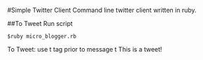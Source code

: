 #Simple Twitter Client
Command line twitter client written in ruby.

##To Tweet
Run script

    $ruby micro_blogger.rb
    
To Tweet: use t tag prior to message
    t This is a tweet!
    